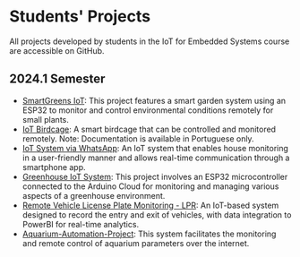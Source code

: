 # Students' Projects

All projects developed by students in the IoT for Embedded Systems course are accessible on GitHub.

## 2024.1 Semester

* [SmartGreens IoT](https://github.com/RicardoBozollan/SmartGreens_IoT): This project features a smart garden system using an ESP32 to monitor and control environmental conditions remotely for small plants.
* [IoT Birdcage](https://github.com/LordeKenji/IotProject_AquecedorViveiro): A smart birdcage that can be controlled and monitored remotely. Note: Documentation is available in Portuguese only.
* [IoT System via WhatsApp](https://github.com/ma-river/IOT2024/): An IoT system that enables house monitoring in a user-friendly manner and allows real-time communication through a smartphone app.
* [Greenhouse IoT System](https://github.com/nrazp/greenhouse-iot-system): This project involves an ESP32 microcontroller connected to the Arduino Cloud for monitoring and managing various aspects of a greenhouse environment.
* [Remote Vehicle License Plate Monitoring - LPR](https://github.com/johnbarbosas/LPR_Monitoring_System): An IoT-based system designed to record the entry and exit of vehicles, with data integration to PowerBI for real-time analytics.
* [Aquarium-Automation-Project](https://github.com/guixavier-14/Aquarium-Automation-Project): This system facilitates the monitoring and remote control of aquarium parameters over the internet.
